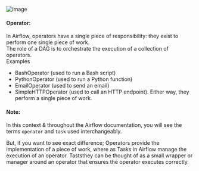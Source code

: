 ![image](https://github.com/user-attachments/assets/0ab931a9-4be5-4c52-b426-f40ab6a0f16d)

#### Operator:
In Airflow, operators have a single piece of responsibility: they exist to perform one single piece of work.</br>
The role of a DAG is to orchestrate the execution of a collection of operators.</br>
Examples</br>
- BashOperator (used to run a Bash script)
- PythonOperator (used to run a Python function)
- EmailOperator (used to send an email)
- SimpleHTTPOperator (used to call an HTTP endpoint). Either way, they perform a single piece of work.

#### Note:
In this context & throughout the Airflow documentation, you will see the terms `operator` and `task` used interchangeably.

But, if you want to see exact difference;
Operators provide the implementation of a piece of work, where as Tasks in Airflow manage the execution of an operator.
Taststhey can be thought of as a small wrapper or manager around an operator that ensures the operator executes correctly.
